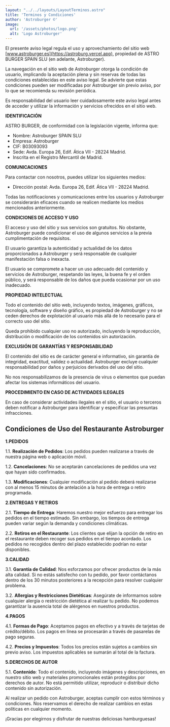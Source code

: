```yaml
---
layout: "../../layouts/LayoutTerminos.astro"
title: 'Terminos y Condiciones'
author: 'Astroburger ©'
image:
  url: '/assets/photos/logo.png'
  alt: 'Logo Astroburger'
---
```

  

El presente aviso legal regula el uso y aprovechamiento del sitio web [www.astroburger.es](https://astroburg.vercel.app), propiedad de ASTRO BURGER SPAIN SLU (en adelante, Astroburger).

La navegación en el sitio web de Astroburger otorga la condición de usuario, implicando la aceptación plena y sin reservas de todas las condiciones establecidas en este aviso legal. Se advierte que estas condiciones pueden ser modificadas por Astroburger sin previo aviso, por lo que se recomienda su revisión periódica.

Es responsabilidad del usuario leer cuidadosamente este aviso legal antes de acceder y utilizar la información y servicios ofrecidos en el sitio web.


**IDENTIFICACIÓN**

ASTRO BURGER, de conformidad con la legislación vigente, informa que:

- Nombre: Astroburger SPAIN SLU
- Empresa: Astroburger
- CIF: B03093093
- Sede: Avda. Europa 26, Edif. Ática VII - 28224 Madrid.
- Inscrita en el Registro Mercantil de Madrid.

**COMUNICACIONES**

Para contactar con nosotros, puedes utilizar los siguientes medios:

- Dirección postal: Avda. Europa 26, Edif. Ática VII - 28224 Madrid.

Todas las notificaciones y comunicaciones entre los usuarios y Astroburger se considerarán eficaces cuando se realicen mediante los medios mencionados anteriormente.

**CONDICIONES DE ACCESO Y USO**

El acceso y uso del sitio y sus servicios son gratuitos. No obstante, Astroburger puede condicionar el uso de algunos servicios a la previa cumplimentación de requisitos.

El usuario garantiza la autenticidad y actualidad de los datos proporcionados a Astroburger y será responsable de cualquier manifestación falsa o inexacta.

El usuario se compromete a hacer un uso adecuado del contenido y servicios de Astroburger, respetando las leyes, la buena fe y el orden público, y será responsable de los daños que pueda ocasionar por un uso inadecuado.

**PROPIEDAD INTELECTUAL**

Todo el contenido del sitio web, incluyendo textos, imágenes, gráficos, tecnología, software y diseño gráfico, es propiedad de Astroburger y no se ceden derechos de explotación al usuario más allá de lo necesario para el correcto uso del sitio.

Queda prohibido cualquier uso no autorizado, incluyendo la reproducción, distribución o modificación de los contenidos sin autorización.

**EXCLUSIÓN DE GARANTÍAS Y RESPONSABILIDAD**

El contenido del sitio es de carácter general e informativo, sin garantía de integridad, exactitud, validez o actualidad. Astroburger excluye cualquier responsabilidad por daños y perjuicios derivados del uso del sitio.

No nos responsabilizamos de la presencia de virus o elementos que puedan afectar los sistemas informáticos del usuario.

**PROCEDIMIENTO EN CASO DE ACTIVIDADES ILEGALES**

En caso de considerar actividades ilegales en el sitio, el usuario o terceros deben notificar a Astroburger para identificar y especificar las presuntas infracciones.

## Condiciones de Uso del Restaurante Astroburger

**1.PEDIDOS**

1.1. **Realización de Pedidos**: Los pedidos pueden realizarse a través de nuestra página web o aplicación móvil.

1.2. **Cancelaciones**: No se aceptarán cancelaciones de pedidos una vez que hayan sido confirmados.

1.3. **Modificaciones**: Cualquier modificación al pedido deberá realizarse con al menos 15 minutos de antelación a la hora de entrega o retiro programada.

**2.ENTREGAS Y RETIROS**

2.1. **Tiempo de Entrega**: Haremos nuestro mejor esfuerzo para entregar los pedidos en el tiempo estimado. Sin embargo, los tiempos de entrega pueden variar según la demanda y condiciones climáticas.

2.2. **Retiros en el Restaurante**: Los clientes que elijan la opción de retiro en el restaurante deben recoger sus pedidos en el tiempo acordado. Los pedidos no recogidos dentro del plazo establecido podrían no estar disponibles.

**3.CALIDAD**

3.1. **Garantía de Calidad**: Nos esforzamos por ofrecer productos de la más alta calidad. Si no estás satisfecho con tu pedido, por favor contáctanos dentro de los 30 minutos posteriores a la recepción para resolver cualquier problema.

3.2. **Allergias y Restricciones Dietéticas**: Asegúrate de informarnos sobre cualquier alergia o restricción dietética al realizar tu pedido. No podemos garantizar la ausencia total de alérgenos en nuestros productos.

**4.PAGOS**

4.1. **Formas de Pago**: Aceptamos pagos en efectivo y a través de tarjetas de crédito/débito. Los pagos en línea se procesarán a través de pasarelas de pago seguras.

4.2. **Precios y Impuestos**: Todos los precios están sujetos a cambios sin previo aviso. Los impuestos aplicables se sumarán al total de la factura.

**5.DERECHOS DE AUTOR**

5.1. **Contenido**: Todo el contenido, incluyendo imágenes y descripciones, en nuestro sitio web y materiales promocionales están protegidos por derechos de autor. No está permitido utilizar, reproducir o distribuir dicho contenido sin autorización.

Al realizar un pedido con Astroburger, aceptas cumplir con estos términos y condiciones. Nos reservamos el derecho de realizar cambios en estas políticas en cualquier momento.

¡Gracias por elegirnos y disfrutar de nuestras deliciosas hamburguesas!
